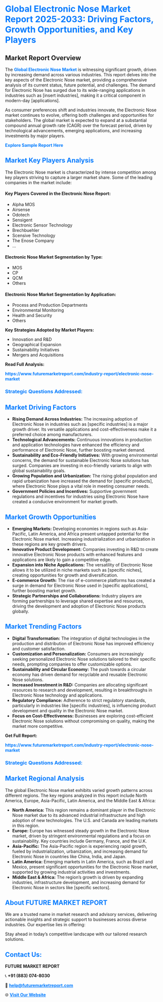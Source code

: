 <h1 style="color: #007BFF;">Global Electronic Nose Market Report 2025-2033: Driving Factors, Growth Opportunities, and Key Players</h1>

<section id="overview">
<h2>Market Report Overview</h2>
<p>The <a href="https://www.futuremarketreport.com/industry-report/electronic-nose-market" style="color: #007BFF; text-decoration: none;"><strong>Global Electronic Nose Market</strong></a> is witnessing significant growth, driven by increasing demand across various industries. This report delves into the key aspects of the Electronic Nose market, providing a comprehensive analysis of its current status, future potential, and challenges. The demand for Electronic Nose has surged due to its wide-ranging applications in industries such as [insert industries], making it a critical component in modern-day [applications].</p>
<p>As consumer preferences shift and industries innovate, the Electronic Nose market continues to evolve, offering both challenges and opportunities for stakeholders. The global market is expected to expand at a substantial compound annual growth rate (CAGR) over the forecast period, driven by technological advancements, emerging applications, and increasing investments by major players.</p>
</section>

<section id="overview">
<p><a href="https://www.futuremarketreport.com/request-sample/reportId=96659" style="color: #007BFF; text-decoration: none;"><strong>Explore Sample Report Here</strong></a></p>
</section>

<section id="key-players">
<h2 style="color: #007BFF;">Market Key Players Analysis</h2>
<p>The Electronic Nose market is characterized by intense competition among key players striving to capture a larger market share. Some of the leading companies in the market include:</p>
<h4>Key Players Covered in the Electronic Nose Report:</h4>
<ul><li>Alpha MOS</li><li>Airsense</li><li>Odotech</li><li>Sensigent</li><li>Electronic Sensor Technology</li><li>Brechbuehler</li><li>Scensive Technology</li><li>The Enose Company</li><li>...</li></ul>
<h4>Electronic Nose Market Segmentation by Type:</h4>
<ul><li>MOS</li><li>CP</li><li>QCM</li><li>Others</li></ul>

<h4>Electronic Nose Market Segmentation by Application:</h4>
<ul><li>Process and Production Departments</li><li>Environmental Monitoring</li><li>Health and Security</li><li>Others</li></ul>
<p><strong>Key Strategies Adopted by Market Players:</strong></p>
<ul>
<li>Innovation and R&D</li>
<li>Geographical Expansion</li>
<li>Sustainability Initiatives</li>
<li>Mergers and Acquisitions</li>
</ul>
</section>

<section>
<p><strong>Read Full Analysis: </strong></p><a href="https://www.futuremarketreport.com/industry-report/electronic-nose-market" style="color: #007BFF; text-decoration: none;"><strong>https://www.futuremarketreport.com/industry-report/electronic-nose-market</strong></a>
<h3 style="color: #007BFF;">Strategic Questions Addressed:</h3>
</section>

<section id="driving-factors">
<h2 style="color: #007BFF;">Market Driving Factors</h2>
<ul>
<li><strong>Rising Demand Across Industries:</strong> The increasing adoption of Electronic Nose in industries such as [specific industries] is a major growth driver. Its versatile applications and cost-effectiveness make it a preferred choice among manufacturers.</li>
<li><strong>Technological Advancements:</strong> Continuous innovations in production and application technologies have enhanced the efficiency and performance of Electronic Nose, further boosting market demand.</li>
<li><strong>Sustainability and Eco-Friendly Initiatives:</strong> With growing environmental concerns, the demand for sustainable Electronic Nose solutions has surged. Companies are investing in eco-friendly variants to align with global sustainability goals.</li>
<li><strong>Growing Population and Urbanization:</strong> The rising global population and rapid urbanization have increased the demand for [specific products], where Electronic Nose plays a vital role in meeting consumer needs.</li>
<li><strong>Government Policies and Incentives:</strong> Supportive government regulations and incentives for industries using Electronic Nose have created a conducive environment for market growth.</li>
</ul>
</section>

<section id="growth-opportunities">
<h2 style="color: #007BFF;">Market Growth Opportunities</h2>
<ul>
<li><strong>Emerging Markets:</strong> Developing economies in regions such as Asia-Pacific, Latin America, and Africa present untapped potential for the Electronic Nose market. Increasing industrialization and urbanization in these regions are key growth drivers.</li>
<li><strong>Innovative Product Development:</strong> Companies investing in R&D to create innovative Electronic Nose products with enhanced features and applications are likely to gain a competitive edge.</li>
<li><strong>Expansion into Niche Applications:</strong> The versatility of Electronic Nose allows it to be utilized in niche markets such as [specific niches], creating opportunities for growth and diversification.</li>
<li><strong>E-commerce Growth:</strong> The rise of e-commerce platforms has created a surge in demand for Electronic Nose used in [specific applications], further boosting market growth.</li>
<li><strong>Strategic Partnerships and Collaborations:</strong> Industry players are forming partnerships to leverage shared expertise and resources, driving the development and adoption of Electronic Nose products globally.</li>
</ul>
</section>

<section id="trending-factors">
<h2 style="color: #007BFF;">Market Trending Factors</h2>
<ul>
<li><strong>Digital Transformation:</strong> The integration of digital technologies in the production and distribution of Electronic Nose has improved efficiency and customer satisfaction.</li>
<li><strong>Customization and Personalization:</strong> Consumers are increasingly seeking personalized Electronic Nose solutions tailored to their specific needs, prompting companies to offer customizable options.</li>
<li><strong>Sustainability and Circular Economy:</strong> The push towards a circular economy has driven demand for recyclable and reusable Electronic Nose solutions.</li>
<li><strong>Increased Investment in R&D:</strong> Companies are allocating significant resources to research and development, resulting in breakthroughs in Electronic Nose technology and applications.</li>
<li><strong>Regulatory Compliance:</strong> Adherence to strict regulatory standards, particularly in industries like [specific industries], is influencing product development and quality in the Electronic Nose market.</li>
<li><strong>Focus on Cost-Effectiveness:</strong> Businesses are exploring cost-efficient Electronic Nose solutions without compromising on quality, making the market more competitive.</li>
</ul>
</section>

<section>
<p><strong>Get Full Report: </strong></p><a href="https://www.futuremarketreport.com/industry-report/electronic-nose-market" style="color: #007BFF; text-decoration: none;"><strong>https://www.futuremarketreport.com/industry-report/electronic-nose-market</strong></a>
<h3 style="color: #007BFF;">Strategic Questions Addressed:</h3>
</section>


<section id="regional-analysis">
<h2 style="color: #007BFF;">Market Regional Analysis</h2>
<p>The global Electronic Nose market exhibits varied growth patterns across different regions. The key regions analyzed in this report include North America, Europe, Asia-Pacific, Latin America, and the Middle East & Africa:</p>
<ul>
<li><strong>North America:</strong> This region remains a dominant player in the Electronic Nose market due to its advanced industrial infrastructure and high adoption of new technologies. The U.S. and Canada are leading markets in this region.</li>
<li><strong>Europe:</strong> Europe has witnessed steady growth in the Electronic Nose market, driven by stringent environmental regulations and a focus on sustainability. Key countries include Germany, France, and the U.K.</li>
<li><strong>Asia-Pacific:</strong> The Asia-Pacific region is experiencing rapid growth, fueled by industrialization, urbanization, and increasing demand for Electronic Nose in countries like China, India, and Japan.</li>
<li><strong>Latin America:</strong> Emerging markets in Latin America, such as Brazil and Mexico, present significant opportunities for the Electronic Nose market, supported by growing industrial activities and investments.</li>
<li><strong>Middle East & Africa:</strong> The region’s growth is driven by expanding industries, infrastructure development, and increasing demand for Electronic Nose in sectors like [specific sectors].</li>
</ul>
</section>

<footer>
<h2 style="color: #007BFF;">About FUTURE MARKET REPORT</h2>
<p>We are a trusted name in market research and advisory services, delivering actionable insights and strategic support to businesses across diverse industries. Our expertise lies in offering:</p>

<p>Stay ahead in today’s competitive landscape with our tailored research solutions.</p>

<h2 style="color: #007BFF;">Contact Us:</h2>
<p><strong>FUTURE MARKET REPORT</strong></p>
<p>📞 <strong>+91 (883) 074-8030</strong></p>
<p>📧 <strong><a href="mailto:help@futuremarketreport.com" style="color: #007BFF;">help@futuremarketreport.com</a></strong></p>
<p>🌐 <strong><a href="https://www.futuremarketreport.com/" style="color: #007BFF;">Visit Our Website</a></strong></p>
</footer>